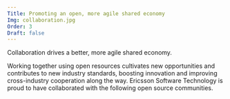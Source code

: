 ```yaml
---
Title: Promoting an open, more agile shared economy
Img: collaboration.jpg
Order: 3
Draft: false
---
```


Collaboration drives a better, more agile shared economy.

Working together using open resources cultivates new opportunities and contributes to new industry standards, boosting innovation and improving cross-industry cooperation along the way. Ericsson Software Technology is proud to have collaborated with the following open source communities.
